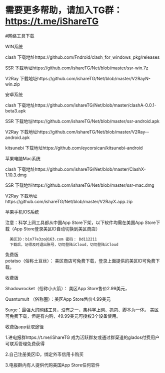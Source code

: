# 需要更多帮助，请加入TG群：https://t.me/iShareTG

#网络工具下载

WIN系统

clash 下载地址https://github.com/Fndroid/clash_for_windows_pkg/releases

SSR   下载地址https://github.com/ishareTG/Net/blob/master/ssr-win.7z

V2Ray 下载地址https://github.com/ishareTG/Net/blob/master/V2RayN-win.zip 

安卓系统

clash 下载地址https://github.com/ishareTG/Net/blob/master/clashA-0.0.1-beta3.apk

SSR   下载地址https://github.com/ishareTG/Net/blob/master/ssr-android.apk

V2Ray 下载地址https://github.com/ishareTG/Net/blob/master/V2Ray--android.apk

kitsunebi 下载地址https://github.com/eycorsican/kitsunebi-android


苹果电脑Mac系统

clash 下载地址https://github.com/ishareTG/Net/blob/master/ClashX-1.10.3.dmg

SSR   下载地址https://github.com/ishareTG/Net/blob/master/ssr-mac.dmg

V2Ray 下载地址https://github.com/ishareTG/Net/blob/master/V2RayX.app.zip


苹果手机IOS系统

注意：科学上网工具都从中国App Store下架，以下软件均需在美国App Store下载（App Store登录美区ID自动切换到美区商店）
      
      美区ID：b1n77e3zo@163.com 密码： Dd112211
      下载后，记得及时退出账号，切勿登陆iCloud，切勿登陆iCloud
免费版      
potatso（俗称土豆丝）： 美区商店可免费下载，登录上面提供的美区ID可免费下载。

收费版

Shadowrocket（俗称小火箭）： 美区App Store售价2.99美元，

Quantumult （俗称圈）：美区App Store售价4.99美元

Surge：最强大的网络工具，没有之一，集科学上网、抓包、脚本为一体。 美区可免费下载，但是有内购，49.99美元可授权3个设备使用。

收费版app获取途径

1.进电报群https://t.me/iShareTG 成为活跃群友或通过群渠道的glados付费用户可联系管理免费获得

2.自己注册美区ID，绑定外币信用卡购买

3.电报群内有人提供代购美国App Store任何软件



